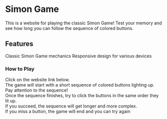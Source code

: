 # Simon Game
This is a website for playing the classic Simon Game! Test your memory and see how long you can follow the sequence of colored buttons.

## Features
Classic Simon Game mechanics 
Responsive design for various devices  
  
### How to Play
Click on the website link below.  
The game will start with a short sequence of colored buttons lighting up.  
Pay attention to the sequence!  
Once the sequence finishes, try to click the buttons in the same order they lit up.  
If you succeed, the sequence will get longer and more complex.  
If you miss a button, the game will end and you can try again  
